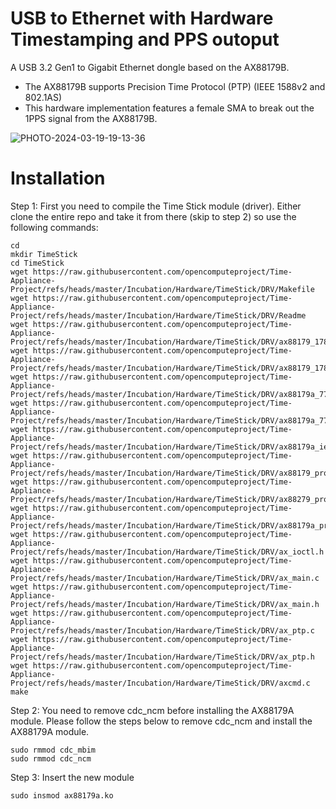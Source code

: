 # USB to Ethernet with Hardware Timestamping and PPS outoput
A USB 3.2 Gen1 to Gigabit Ethernet dongle based on the AX88179B. 
- The AX88179B supports Precision Time Protocol (PTP) (IEEE 1588v2 and 802.1AS)
- This hardware implementation features a female SMA to break out the 1PPS signal from the AX88179B.

![PHOTO-2024-03-19-19-13-36](https://github.com/opencomputeproject/Time-Appliance-Project/assets/1751211/bad0fec2-05ab-4fcc-91c1-67a0ec44fbe9)

# Installation

Step 1: First you need to compile the Time Stick module (driver). Either clone the entire repo and take it from there (skip to step 2) so use the following commands:
```
cd
mkdir TimeStick
cd TimeStick
wget https://raw.githubusercontent.com/opencomputeproject/Time-Appliance-Project/refs/heads/master/Incubation/Hardware/TimeStick/DRV/Makefile
wget https://raw.githubusercontent.com/opencomputeproject/Time-Appliance-Project/refs/heads/master/Incubation/Hardware/TimeStick/DRV/Readme
wget https://raw.githubusercontent.com/opencomputeproject/Time-Appliance-Project/refs/heads/master/Incubation/Hardware/TimeStick/DRV/ax88179_178a.c
wget https://raw.githubusercontent.com/opencomputeproject/Time-Appliance-Project/refs/heads/master/Incubation/Hardware/TimeStick/DRV/ax88179_178a.h
wget https://raw.githubusercontent.com/opencomputeproject/Time-Appliance-Project/refs/heads/master/Incubation/Hardware/TimeStick/DRV/ax88179a_772d.c
wget https://raw.githubusercontent.com/opencomputeproject/Time-Appliance-Project/refs/heads/master/Incubation/Hardware/TimeStick/DRV/ax88179a_772d.h
wget https://raw.githubusercontent.com/opencomputeproject/Time-Appliance-Project/refs/heads/master/Incubation/Hardware/TimeStick/DRV/ax88179a_ieee.c
wget https://raw.githubusercontent.com/opencomputeproject/Time-Appliance-Project/refs/heads/master/Incubation/Hardware/TimeStick/DRV/ax88179_programmer.c
wget https://raw.githubusercontent.com/opencomputeproject/Time-Appliance-Project/refs/heads/master/Incubation/Hardware/TimeStick/DRV/ax88279_programmer.c
wget https://raw.githubusercontent.com/opencomputeproject/Time-Appliance-Project/refs/heads/master/Incubation/Hardware/TimeStick/DRV/ax88179a_programmer.c
wget https://raw.githubusercontent.com/opencomputeproject/Time-Appliance-Project/refs/heads/master/Incubation/Hardware/TimeStick/DRV/ax_ioctl.h
wget https://raw.githubusercontent.com/opencomputeproject/Time-Appliance-Project/refs/heads/master/Incubation/Hardware/TimeStick/DRV/ax_main.c
wget https://raw.githubusercontent.com/opencomputeproject/Time-Appliance-Project/refs/heads/master/Incubation/Hardware/TimeStick/DRV/ax_main.h
wget https://raw.githubusercontent.com/opencomputeproject/Time-Appliance-Project/refs/heads/master/Incubation/Hardware/TimeStick/DRV/ax_ptp.c
wget https://raw.githubusercontent.com/opencomputeproject/Time-Appliance-Project/refs/heads/master/Incubation/Hardware/TimeStick/DRV/ax_ptp.h
wget https://raw.githubusercontent.com/opencomputeproject/Time-Appliance-Project/refs/heads/master/Incubation/Hardware/TimeStick/DRV/axcmd.c
make
```
Step 2: You need to remove cdc_ncm before installing the AX88179A module.
Please follow the steps below to remove cdc_ncm and install the AX88179A module.

```
sudo rmmod cdc_mbim
sudo rmmod cdc_ncm
```

Step 3: Insert the new module
```
sudo insmod ax88179a.ko
```
